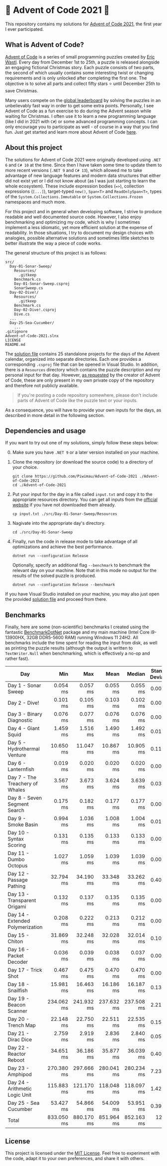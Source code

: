 # 🎄 Advent of Code 2021 🎄

This repository contains my solutions for [Advent of Code 2021](https://adventofcode.com/2021),
the first year I ever participated.

## What is Advent of Code?

[Advent of Code](https://adventofcode.com/) is a series of small programming puzzles created by
[Eric Wastl](http://was.tl/). Every day from December 1st to 25th, a puzzle is released alongside an
engaging fictional Christmas story. Each puzzle consists of two parts, the second of which usually
contains some interesting twist or changing requirements and is only unlocked after completing the
first one. The objective is to solve all parts and collect fifty stars ⭐ until December 25th to
save Christmas.

Many users compete on the [global leaderboard](https://adventofcode.com/2021/leaderboard) by solving
the puzzles in an unbelievably fast way in order to get some extra points. Personally, I see Advent
of Code as a fun exercise to do during the Advent season while waiting for Christmas. I often use it
to learn a new programming language (like I did in 2021 with `C#`) or some advanced programming
concepts. I can only encourage you to participate as well - of course in a way that you find fun.
Just get started and learn more about Advent of Code [here](https://adventofcode.com/2021/about).

## About this project

The solutions for Advent of Code 2021 were originally developed using `.NET 6` and `C# 10` at the
time. Since then I have taken some time to update them to more recent versions (`.NET 9` and
`C# 13`), which allowed me to take advantage of new language features and modern data structures
that either did not exist yet or I did not know about (as I was just starting to learn the whole
ecosystem). These include expression bodies (`=>`), collection expressions (`[...]`), target-typed
`new()`, `Span<T>` and `ReadOnlySpan<T>`, types of the `System.Collections.Immutable` or
`System.Collections.Frozen` namespaces and much more.

For this project and in general when developing software, I strive to produce readable and well
documented source code. However, I also enjoy benchmarking and optimizing my code, which is why I
sometimes implement a less idiomatic, yet more efficient solution at the expense of readability.
In those situations, I try to document my design choices with analogies, possible alternative
solutions and sometimes little sketches to better illustrate the way a piece of code works.

The general structure of this project is as follows:

```plaintext
src/
  Day-01-Sonar-Sweep/
    Resources/
      .gitkeep
    Benchmark.cs
    Day-01-Sonar-Sweep.csproj
    SonarSweep.cs
  Day-02-Dive!/
    Resources/
      .gitkeep
    Benchmark.cs
    Day-02-Dive!.csproj
    Dive.cs
  ...
  Day-25-Sea-Cucumber/
    ...
.gitignore
Advent-of-Code-2021.slnx
LICENSE
README.md
```

The [solution file](Advent-of-Code-2021.slnx) contains 25 standalone projects for the days of the
Advent calendar, organized into separate directories. Each one provides a corresponding `.csproj`
file that can be opened in Visual Studio. In addition, there is a `Resources` directory which
contains the puzzle description and my personal input for that day. However,
[as requested](https://adventofcode.com/2021/about) by the creator of Advent of Code, these are only
present in my own private copy of the repository and therefore not publicly available.

> If you're posting a code repository somewhere, please don't include parts of Advent of Code like
  the puzzle text or your inputs.

As a consequence, you will have to provide your own inputs for the days, as described in more detail
in the following section.

## Dependencies and usage

If you want to try out one of my solutions, simply follow these steps below:

0. Make sure you have `.NET 9` or a later version installed on your machine.

1. Clone the repository (or download the source code) to a directory of your choice.

   ```shell
   git clone https://github.com/Piwimau/Advent-of-Code-2021 ./Advent-of-Code-2021
   cd ./Advent-of-Code-2021
   ```

2. Put your input for the day in a file called `input.txt` and copy it to the appropriate resources
   directory. You can get all inputs from the [official website](https://adventofcode.com/2021) if
   you have not downloaded them already.

   ```shell
   cp input.txt ./src/Day-01-Sonar-Sweep/Resources
   ```

3. Nagivate into the appropriate day's directory.

   ```shell
   cd ./src/Day-01-Sonar-Sweep
   ```

4. Finally, run the code in release mode to take advantage of all optimizations and achieve the best
   performance.

   ```shell
   dotnet run --configuration Release
   ```

   Optionally, specify an additional flag `--benchmark` to benchmark the relevant day on your
   machine. Note that in this mode no output for the results of the solved puzzle is produced.

   ```shell
   dotnet run --configuration Release --benchmark
   ```

If you have Visual Studio installed on your machine, you may also just open the provided
[solution file](Advent-of-Code-2021.slnx) and proceed from there.

## Benchmarks

Finally, here are some (non-scientific) benchmarks I created using the fantastic
[BenchmarkDotNet](https://github.com/dotnet/BenchmarkDotNet) package and my main machine (Intel Core
i9-13900HX, 32GB DDR5-5600 RAM) running Windows 11 24H2. All benchmarks include the time spent for
reading the input from disk, as well as printing the puzzle results (although the output is written
to `TextWriter.Null` when benchmarking, which is effectively a no-op and rather fast).

| Day                              |        Min |        Max |       Mean |     Median | Standard Deviation |
|----------------------------------|-----------:|-----------:|-----------:|-----------:|-------------------:|
| Day 1 - Sonar Sweep              |   0.054 ms |   0.057 ms |   0.055 ms |   0.055 ms |           0.001 ms |
| Day 2 - Dive!                    |   0.101 ms |   0.105 ms |   0.103 ms |   0.102 ms |           0.001 ms |
| Day 3 - Binary Diagnostic        |   0.076 ms |   0.077 ms |   0.076 ms |   0.076 ms |           0.000 ms |
| Day 4 - Giant Squid              |   1.459 ms |   1.516 ms |   1.490 ms |   1.492 ms |           0.016 ms |
| Day 5 - Hydrothermal Venture     |  10.650 ms |  11.047 ms |  10.867 ms |  10.905 ms |           0.112 ms |
| Day 6 - Lanternfish              |   0.019 ms |   0.020 ms |   0.020 ms |   0.020 ms |           0.000 ms |
| Day 7 - The Treachery of Whales  |   3.567 ms |   3.673 ms |   3.624 ms |   3.639 ms |           0.037 ms |
| Day 8 - Seven Segment Search     |   0.175 ms |   0.182 ms |   0.177 ms |   0.177 ms |           0.002 ms |
| Day 9 - Smoke Basin              |   0.994 ms |   1.036 ms |   1.008 ms |   1.004 ms |           0.013 ms |
| Day 10 - Syntax Scoring          |   0.131 ms |   0.135 ms |   0.133 ms |   0.133 ms |           0.001 ms |
| Day 11 - Dumbo Octopus           |   1.027 ms |   1.059 ms |   1.039 ms |   1.039 ms |           0.009 ms |
| Day 12 - Passage Pathing         |  32.794 ms |  34.190 ms |  33.348 ms |  33.262 ms |           0.402 ms |
| Day 13 - Transparent Origami     |   0.132 ms |   0.137 ms |   0.135 ms |   0.135 ms |           0.002 ms |
| Day 14 - Extended Polymerization |   0.208 ms |   0.222 ms |   0.213 ms |   0.212 ms |           0.004 ms |
| Day 15 - Chiton                  |  31.869 ms |  32.248 ms |  32.028 ms |  32.014 ms |           0.108 ms |
| Day 16 - Packet Decoder          |   0.036 ms |   0.039 ms |   0.038 ms |   0.037 ms |           0.001 ms |
| Day 17 - Trick Shot              |   0.467 ms |   0.475 ms |   0.470 ms |   0.470 ms |           0.002 ms |
| Day 18 - Snailfish               |  15.981 ms |  16.463 ms |  16.186 ms |  16.187 ms |           0.137 ms |
| Day 19 - Beacon Scanner          | 234.062 ms | 241.932 ms | 237.632 ms | 237.508 ms |           2.211 ms |
| Day 20 - Trench Map              |  22.148 ms |  22.750 ms |  22.511 ms |  22.535 ms |           0.152 ms |
| Day 21 - Dirac Dice              |   2.759 ms |   2.919 ms |   2.836 ms |   2.840 ms |           0.050 ms |
| Day 22 - Reactor Reboot          |  34.651 ms |  36.186 ms |  35.877 ms |  36.039 ms |           0.401 ms |
| Day 23 - Amphipod                | 270.380 ms | 297.666 ms | 280.041 ms | 280.234 ms |           7.234 ms |
| Day 24 - Arithmetic Logic Unit   | 115.883 ms | 121.170 ms | 118.048 ms | 118.097 ms |           1.429 ms |
| Day 25 - Sea Cucumber            |  53.427 ms |  54.866 ms |  54.009 ms |  53.951 ms |           0.395 ms |
| Total                            | 833.050 ms | 880.170 ms | 851.964 ms | 852.163 ms |          12.720 ms |

## License

This project is licensed under the [MIT License](LICENSE). Feel free to experiment with the code,
adapt it to your own preferences, and share it with others.
